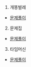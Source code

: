 1. 개똥벌레
* [문제풀이](https://pro-grammers.tistory.com/124)

2. 문제집
* [문제풀이](https://pro-grammers.tistory.com/125)

3. 타임머신
* [문제풀이](https://pro-grammers.tistory.com/126)